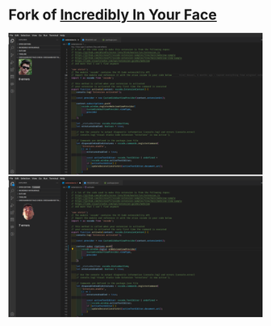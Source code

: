 # Fork of [Incredibly In Your Face](https://marketplace.visualstudio.com/items?itemName=VirejDasani.incredibly-in-your-face)

![Loading...](https://raw.githubusercontent.com/jdevvv/Incredibly-InYourFace/main/assets/preview.png)
![Loading...](https://raw.githubusercontent.com/jdevvv/Incredibly-InYourFace/main/assets/preview2.png)
